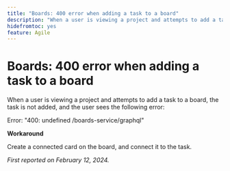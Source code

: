 ```yaml
---
title: "Boards: 400 error when adding a task to a board"
description: "When a user is viewing a project and attempts to add a task to a board, the task is not added, and the user sees the an error. A workaround is available."
hidefromtoc: yes
feature: Agile
---
```


# Boards: 400 error when adding a task to a board

When a user is viewing a project and attempts to add a task to a board, the task is not added, and the user sees the following error:

Error: "400: undefined /boards-service/graphql"

**Workaround**

Create a connected card on the board, and connect it to the task.

_First reported on February 12, 2024._
